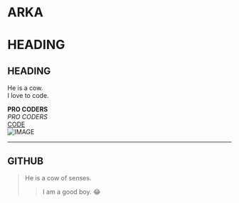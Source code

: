 # ARKA
# HEADING
## HEADING

He is a cow.<br>
I love to code.

**PRO CODERS**<BR>
*PRO CODERS*<br>
[CODE](https://www.google.com/)<br>
![IMAGE](https://ssl.gstatic.com/onebox/media/sports/logos/uTQstsRqQKZC-VUZWaNi0w_96x96.png)
***
## GITHUB
>He is a cow of senses.
>>I am a good boy.
😂
